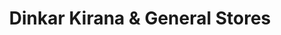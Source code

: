---
title: "Dinkar Kirana & General Stores"
url: /yavatmal/dinkar-kirana-and-general-stores/
shop: supermarket
---